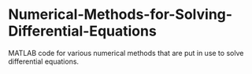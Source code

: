 # Numerical-Methods-for-Solving-Differential-Equations
MATLAB code for various numerical methods that are put in use to solve differential equations.
